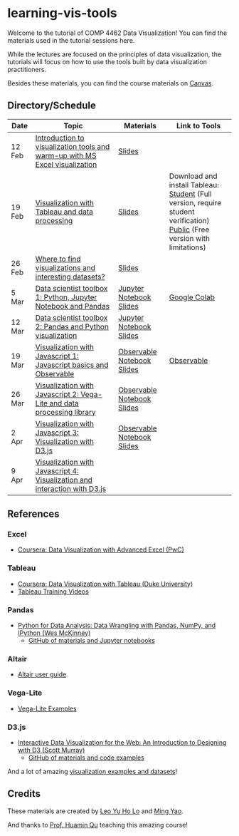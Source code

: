 # learning-vis-tools
Welcome to the tutorial of COMP 4462 Data Visualization! You can find the materials used in the tutorial sessions here.

While the lectures are focused on the principles of data visualization, the tutorials will focus on how to use the tools built by data visualization practitioners.

Besides these materials, you can find the course materials on [Canvas](https://canvas.ust.hk/courses/23932).

## Directory/Schedule

| Date | Topic | Materials | Link to Tools |
| - | - | - | - |
| 12 Feb | [Introduction to visualization tools and warm-up with MS Excel visualization](./tutorial01) | [Slides](https://bit.ly/vis-t01) ||
| 19 Feb | [Visualization with Tableau and data processing](./tutorial02) | [Slides](https://bit.ly/vis-t02) | Download and install Tableau:<br>[Student](https://www.tableau.com/academic/students) (Full version, require student verification)<br>[Public](https://public.tableau.com/en-us/s/) (Free version with limitations) |
| 26 Feb | [Where to find visualizations and interesting datasets?](./tutorial03) | [Slides](https://bit.ly/vis-t03) ||
| 5 Mar | [Data scientist toolbox 1: Python, Jupyter Notebook and Pandas](./tutorial04) | [Jupyter Notebook](https://bit.ly/vis-t04-nb)<br>[Slides](https://bit.ly/vis-t04) | [Google Colab](https://colab.research.google.com/) |
| 12 Mar | [Data scientist toolbox 2: Pandas and Python visualization](./tutorial05) | [Jupyter Notebook](https://bit.ly/vis-t05-nb)<br>[Slides](https://bit.ly/vis-t05) ||
| 19 Mar | [Visualization with Javascript 1: Javascript basics and Observable](./tutorial06) | [Observable Notebook](https://bit.ly/vis-t06-ob)<br>[Slides](https://bit.ly/vis-t06) | [Observable](https://beta.observablehq.com/) |
| 26 Mar | [Visualization with Javascript 2: Vega-Lite and data processing library](./tutorial07) | [Observable Notebook](https://bit.ly/vis-t07-ob)<br>[Slides](https://bit.ly/vis-t07) ||
| 2 Apr | [Visualization with Javascript 3: Visualization with D3.js](./tutorial08) | [Observable Notebook](https://bit.ly/vis-t08-ob)<br>[Slides](https://bit.ly/vis-t08) ||
| 9 Apr | [Visualization with Javascript 4: Visualization and interaction with D3.js](./tutorial09) |||

## References

### Excel
- [Coursera: Data Visualization with Advanced Excel (PwC)](https://www.coursera.org/learn/advanced-excel)

### Tableau
- [Coursera: Data Visualization with Tableau (Duke University)](https://www.coursera.org/learn/analytics-tableau)
- [Tableau Training Videos](https://www.tableau.com/learn/training)

### Pandas
- [Python for Data Analysis: Data Wrangling with Pandas, NumPy, and IPython (Wes McKinney)](https://www.amazon.com/dp/1449319793)
  - [GitHub of materials and Jupyter notebooks](https://github.com/wesm/pydata-book)

### Altair
- [Altair user guide](https://altair-viz.github.io/user_guide/data.html)

### Vega-Lite
- [Vega-Lite Examples](https://vega.github.io/vega-lite/examples/)

### D3.js
- [Interactive Data Visualization for the Web: An Introduction to Designing with D3 (Scott Murray)](https://alignedleft.com/work/d3-book-2e)
  - [GitHub of materials and code examples](https://github.com/alignedleft/d3-book)

And a lot of amazing [visualization examples and datasets](./tutorial03)!

## Credits
These materials are created by [Leo Yu Ho Lo](https://leoyuholo.com) and [Ming Yao](http://www.myaooo.com).

And thanks to [Prof. Huamin Qu](http://huamin.org) teaching this amazing course!
